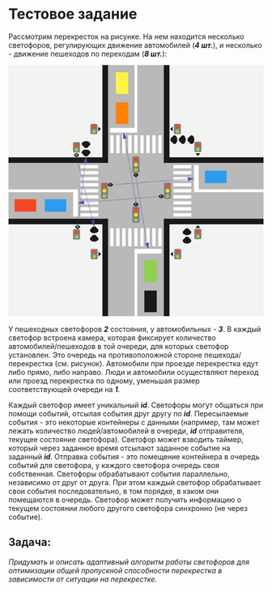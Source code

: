 # Тестовое задание

Рассмотрим перекресток на рисунке. На нем находится несколько светофоров, регулирующих движение автомобилей (**_4 шт._**), и несколько - движение пешеходов по переходам (**_8 шт._**):

![img.png](img.png)

У пешеходных светофоров **_2_** состояния, у автомобильных - **_3_**. В каждый светофор встроена камера, которая
фиксирует количество автомобилей/пешеходов в той очереди, для которых светофор установлен. Это очередь на
противоположной стороне пешехода/перекрестка (см. рисунок). Автомобили при проезде перекрестка едут либо прямо, либо
направо. Люди и автомобили осуществляют переход или проезд перекрестка по одному, уменьшая размер соответствующей
очереди на **_1_**.

Каждый светофор имеет уникальный **_id_**. Светофоры могут общаться при помощи событий, отсылая события друг другу по 
**_id_**. Пересылаемые события - это некоторые контейнеры с данными (например, там может лежать количество
людей/автомобилей в очереди, **_id_** отправителя, текущее состояние светофора). Светофор может взводить таймер, который
через заданное время отсылают заданное событие на заданный **_id_**. Отправка события - это помещение контейнера в
очередь событий для светофора, у каждого светофора очередь своя собственная. Светофоры обрабатывают события параллельно,
независимо от друг от друга. При этом каждый светофор обрабатывает свои события последовательно, в том порядке, в каком
они помещаются в очередь. Светофор может получить информацию о текущем состоянии любого другого светофора синхронно (не
через событие).

## Задача:

_Придумать и описать адаптивный алгоритм работы светофоров для оптимизации общей пропускной способности
перекрестка в зависимости от ситуации на перекрестке._